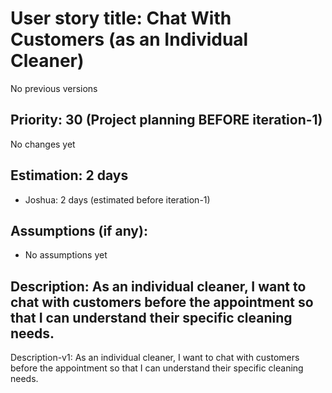 # User story title: Chat With Customers (as an Individual Cleaner)
No previous versions

## Priority: 30 (Project planning BEFORE iteration-1)
No changes yet

## Estimation: 2 days
* Joshua: 2 days (estimated before iteration-1)

## Assumptions (if any):
* No assumptions yet

## Description: As an individual cleaner, I want to chat with customers before the appointment so that I can understand their specific cleaning needs.
Description-v1: As an individual cleaner, I want to chat with customers before the appointment so that I can understand their specific cleaning needs.